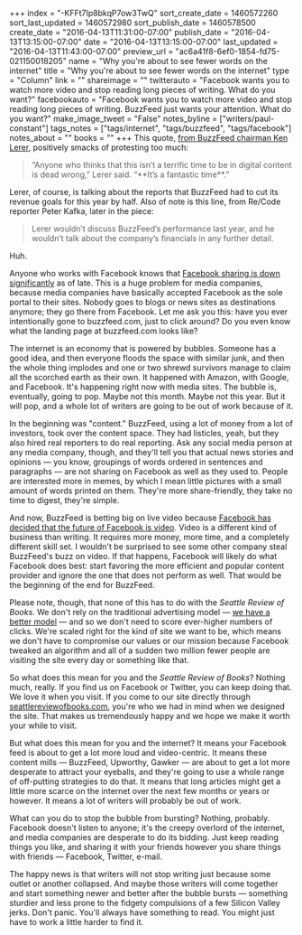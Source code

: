 +++
index = "-KFFt7Ip8bkqP7ow3TwQ"
sort_create_date = 1460572260
sort_last_updated = 1460572980
sort_publish_date = 1460578500
create_date = "2016-04-13T11:31:00-07:00"
publish_date = "2016-04-13T13:15:00-07:00"
date = "2016-04-13T13:15:00-07:00"
last_updated = "2016-04-13T11:43:00-07:00"
preview_url = "ac6a41f8-6ef0-1854-fd75-021150018205"
name = "Why you're about to see fewer words on the internet"
title = "Why you're about to see fewer words on the internet"
type = "Column"
link = ""
shareimage = ""
twitterauto = "Facebook wants you to watch more video and stop reading long pieces of writing. What do you want?"
facebookauto = "Facebook wants you to watch more video and stop reading long pieces of writing. BuzzFeed just wants your attention. What do you want?"
make_image_tweet = "False"
notes_byline = ["writers/paul-constant"]
tags_notes = ["tags/internet", "tags/buzzfeed", "tags/facebook"]
notes_about = ""
books = ""
+++
This quote, [from BuzzFeed chairman Ken Lerer](http://recode.net/2016/04/12/buzzfeed-revenue-advertising-2016-facebook/), positively smacks of protesting too much:

<blockquote>“Anyone who thinks that this isn’t a terrific time to be in digital content is dead wrong,” Lerer said. “**It’s a fantastic time**.”</blockquote>

Lerer, of course, is talking about the reports that BuzzFeed had to cut its revenue goals for this year by half. Also of note is this line, from Re/Code reporter Peter Kafka, later in the piece:

<blockquote>Lerer wouldn’t discuss BuzzFeed’s performance last year, and he wouldn’t talk about the company’s financials in any further detail.</blockquote>

Huh.

Anyone who works with Facebook knows that [Facebook sharing is down significantly](http://www.techinsider.io/facebook-sees-personal-sharing-decline-2016-4) as of late. This is a huge problem for media companies, because media companies have basically accepted Facebook as the sole portal to their sites. Nobody goes to blogs or news sites as destinations anymore; they go there from Facebook. Let me ask you this: have you ever intentionally gone to buzzfeed.com, just to click around? Do you even know what the landing page at buzzfeed.com looks like?

The internet is an economy that is powered by bubbles. Someone has a good idea, and then everyone floods the space with similar junk, and then the whole thing implodes and one or two shrewd survivors manage to claim all the scorched earth as their own. It happened with Amazon, with Google, and Facebook. It's happening right now with media sites. The bubble is, eventually, going to pop. Maybe not this month. Maybe not this year. But it will pop, and a whole lot of writers are going to be out of work because of it.

In the beginning was "content." BuzzFeed, using a lot of money from a lot of investors, took over the content space. They had listicles, yeah, but they also hired real reporters to do real reporting. Ask any social media person at any media company, though, and they'll tell you that actual news stories and opinions — you know, groupings of words ordered in sentences and paragraphs — are not sharing on Facebook as well as they used to. People are interested more in memes, by which I mean little pictures with a small amount of words printed on them. They're more share-friendly, they take no time to digest, they're simple. 

And now, BuzzFeed is betting big on live video because [Facebook has decided that the future of Facebook is video](http://www.wired.com/2016/04/mark-zuckerberg-giving-away-facebooks-tech-free/). Video is a different kind of business than writing. It requires more money, more time, and a completely different skill set. I wouldn't be surprised to see some other company steal BuzzFeed's buzz on video. If that happens, Facebook will likely do what Facebook does best: start favoring the more efficient and popular content provider and ignore the one that does not perform as well. That would be the beginning of the end for BuzzFeed.

Please note, though, that none of this has to do with the *Seattle Review of Books*. We don't rely on the traditional advertising model — [we have a better model](http://seattlereviewofbooks.com/notes/2015/08/05/help-us-make-internet-advertisements-100-percent-less-terrible/) — and so we don't need to score ever-higher numbers of clicks. We're scaled right for the kind of site we want to be, which means we don't have to compromise our values or our mission because Facebook tweaked an algorithm and all of a sudden two million fewer people are visiting the site every day or something like that. 

So what does this mean for you and the *Seattle Review of Books*? Nothing much, really. If you find us on Facebook or Twitter, you can keep doing that. We love it when you visit. If you come to our site directly through [seattlereviewofbooks.com](http://seattlereviewofbooks.com/), you're who we had in mind when we designed the site. That makes us tremendously happy and we hope we make it worth your while to visit.

But what does this mean for you and the internet? It means your Facebook feed is about to get a lot more loud and video-centric. It means these content mills — BuzzFeed, Upworthy, Gawker — are about to get a lot more desperate to attract your eyeballs, and they're going to use a whole range of off-putting strategies to do that. It means that long articles might get a little more scarce on the internet over the next few months or years or however. It means a lot of writers will probably be out of work.

What can you do to stop the bubble from bursting? Nothing, probably. Facebook doesn't listen to anyone; it's the creepy overlord of the internet, and media companies are desperate to do its bidding. Just keep reading things you like, and sharing it with your friends however you share things with friends — Facebook, Twitter, e-mail. 

The happy news is that writers will not stop writing just because some outlet or another collapsed. And maybe those writers will come together and start something newer and better after the bubble bursts — something sturdier and less prone to the fidgety compulsions of a few Silicon Valley jerks. Don't panic. You'll always have something to read. You might just have to work a little harder to find it.